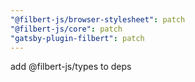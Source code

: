 ```yaml
---
"@filbert-js/browser-stylesheet": patch
"@filbert-js/core": patch
"gatsby-plugin-filbert": patch
---
```


add @filbert-js/types to deps
